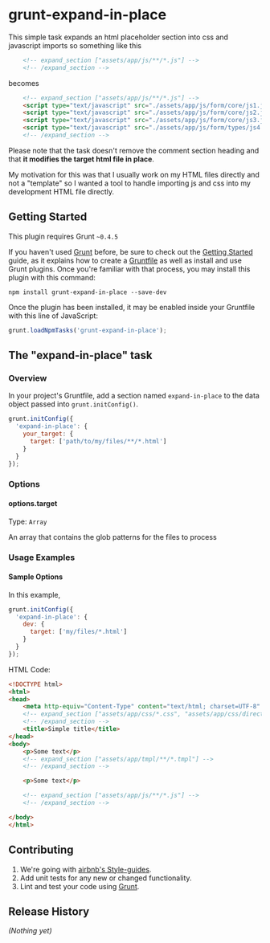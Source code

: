 # grunt-expand-in-place

This simple task expands an html placeholder section into css and javascript imports so something like this
```html
	<!-- expand_section ["assets/app/js/**/*.js"] -->
	<!-- /expand_section -->
```
becomes
```html
	<!-- expand_section ["assets/app/js/**/*.js"] -->
	<script type="text/javascript" src="./assets/app/js/form/core/js1.js"></script>
	<script type="text/javascript" src="./assets/app/js/form/core/js2.js"></script>
	<script type="text/javascript" src="./assets/app/js/form/core/js3.js"></script>
	<script type="text/javascript" src="./assets/app/js/form/types/js4.js"></script>
	<!-- /expand_section -->
```
Please note that the task doesn't remove the comment section heading and that **it modifies the target html file in place**.

My motivation for this was that I usually work on my HTML files directly and not a "template" so I wanted a tool to handle importing js and css into my development HTML file directly.

## Getting Started
This plugin requires Grunt `~0.4.5`

If you haven't used [Grunt](http://gruntjs.com/) before, be sure to check out the [Getting Started](http://gruntjs.com/getting-started) guide, as it explains how to create a [Gruntfile](http://gruntjs.com/sample-gruntfile) as well as install and use Grunt plugins. Once you're familiar with that process, you may install this plugin with this command:

```shell
npm install grunt-expand-in-place --save-dev
```

Once the plugin has been installed, it may be enabled inside your Gruntfile with this line of JavaScript:

```js
grunt.loadNpmTasks('grunt-expand-in-place');
```

## The "expand-in-place" task
### Overview
In your project's Gruntfile, add a section named `expand-in-place` to the data object passed into `grunt.initConfig()`.

```js
grunt.initConfig({
  'expand-in-place': {
    your_target: {
      target: ['path/to/my/files/**/*.html']
    }
  }
});
```

### Options

#### options.target
Type: `Array`

An array that contains the glob patterns for the files to process


### Usage Examples

#### Sample Options
In this example,

```js
grunt.initConfig({
  'expand-in-place': {
    dev: {
      target: ['my/files/*.html']
    }
  }
});
```

HTML Code:

```html
<!DOCTYPE html>
<html>
<head>
	<meta http-equiv="Content-Type" content="text/html; charset=UTF-8" />
    <!-- expand_section ["assets/app/css/*.css", "assets/app/css/directory/*.css"] -->
	<!-- /expand_section -->
	<title>Simple title</title>
</head>
<body>
    <p>Some text</p>
	<!-- expand_section ["assets/app/tmpl/**/*.tmpl"] -->
	<!-- /expand_section -->

    <p>Some text</p>

	<!-- expand_section ["assets/app/js/**/*.js"] -->
	<!-- /expand_section -->

</body>
</html>
```

## Contributing
1. We're going with [airbnb's Style-guides](https://github.com/airbnb/javascript/).
1. Add unit tests for any new or changed functionality.
1. Lint and test your code using [Grunt](http://gruntjs.com/).

## Release History
_(Nothing yet)_
